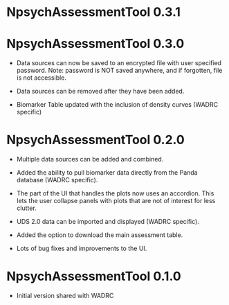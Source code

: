# NpsychAssessmentTool 0.3.1

# NpsychAssessmentTool 0.3.0

-   Data sources can now be saved to an encrypted file with user specified password. Note: password is NOT saved anywhere, and if forgotten, file is not accessible. 

-   Data sources can be removed after they have been added.

-   Biomarker Table updated with the inclusion of density curves (WADRC specific)

# NpsychAssessmentTool 0.2.0

-   Multiple data sources can be added and combined.

-   Added the ability to pull biomarker data directly from the Panda database (WADRC specific).

-   The part of the UI that handles the plots now uses an accordion. This lets the user collapse panels with plots that are not of interest for less clutter.

-   UDS 2.0 data can be imported and displayed (WADRC specific).

-   Added the option to download the main assessment table.

-   Lots of bug fixes and improvements to the UI.

# NpsychAssessmentTool 0.1.0

-   Initial version shared with WADRC
